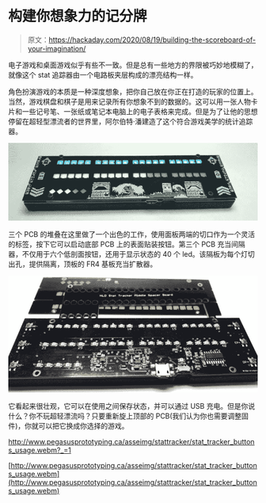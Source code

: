 # 构建你想象力的记分牌

> 原文：<https://hackaday.com/2020/08/19/building-the-scoreboard-of-your-imagination/>

电子游戏和桌面游戏似乎有些不一致。但是总有一些地方的界限被巧妙地模糊了，就像这个 stat 追踪器由一个电路板夹层构成的漂亮结构一样。

角色扮演游戏的本质是一种深度想象，把你自己放在你正在打造的玩家的位置上。当然，游戏棋盘和棋子是用来记录所有你想象不到的数据的。这可以用一张人物卡片和一些记号笔、一张纸或笔记本电脑上的电子表格来完成。但是为了让他的思想停留在超轻型漂流者的世界里，阿尔伯特·潘建造了这个符合游戏美学的统计追踪器。

[![](img/1d99a002e6e51f552e57a01b3429cfcd.png)](https://hackaday.com/wp-content/uploads/2020/08/hyper-light-drifter-stat-tracker-blogview.jpg)

三个 PCB 的堆叠在这里做了一个出色的工作，使用面板两端的切口作为一个灵活的标签，按下它可以启动底部 PCB 上的表面贴装按钮。第三个 PCB 充当间隔器，不仅用于六个低剖面按钮，还用于显示状态的 40 个 led。该隔板为每个灯切出孔，提供隔离，顶板的 FR4 基板充当扩散器。

[![](img/f90420a4c6ace376c718870aefe9533b.png)](https://hackaday.com/wp-content/uploads/2020/08/hyper-light-drifter-stat-tracker-disassembled.jpg)

它看起来很壮观，它可以在使用之间保存状态，并可以通过 USB 充电。但是你说什么？你不玩超轻漂流吗？只要重新旋上顶部的 PCB(我们认为你也需要调整固件)，你就可以把它换成你选择的游戏。

 <http://www.pegasusprototyping.ca/asseimg/stattracker/stat_tracker_buttons_usage.webm?_=1>

[http://www.pegasusprototyping.ca/asseimg/stattracker/stat_tracker_buttons_usage.webm](http://www.pegasusprototyping.ca/asseimg/stattracker/stat_tracker_buttons_usage.webm)